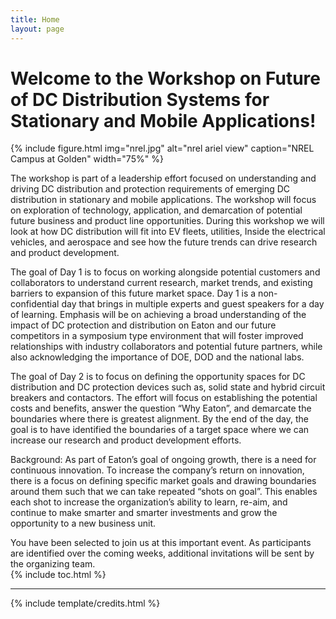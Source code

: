 ```yaml
---
title: Home
layout: page
---
```


# Welcome to the Workshop on Future of DC Distribution Systems for Stationary and Mobile Applications!

{% include figure.html img="nrel.jpg" alt="nrel ariel view" caption="NREL Campus at Golden" width="75%" %}

The workshop is part of a leadership effort focused on understanding and driving DC distribution and protection requirements of emerging DC distribution in stationary and mobile applications. The workshop will focus on exploration of technology, application, and demarcation of potential future business and product line opportunities. During this workshop we will look at how DC distribution will fit into EV fleets, utilities, Inside the electrical vehicles, and aerospace and see how the future trends can drive research and product development.   

 

The goal of Day 1 is to focus on working alongside potential customers and collaborators to understand current research, market trends, and existing barriers to expansion of this future market space.  Day 1 is a non-confidential day that brings in multiple experts and guest speakers for a day of learning.  Emphasis will be on achieving a broad understanding of the impact of DC protection and distribution on Eaton and our future competitors in a symposium type environment that will foster improved relationships with industry collaborators and potential future partners, while also acknowledging the importance of DOE, DOD and the national labs. 

 
The goal of Day 2 is to focus on defining the opportunity spaces for DC distribution and DC protection devices such as, solid state and hybrid circuit breakers and contactors. The effort will focus on establishing the potential costs and benefits, answer the question “Why Eaton”, and demarcate the boundaries where there is greatest alignment.  By the end of the day, the goal is to have identified the boundaries of a target space where we can increase our research and product development efforts.  

 

Background: As part of Eaton’s goal of ongoing growth, there is a need for continuous innovation.  To increase the company’s return on innovation, there is a focus on defining specific market goals and drawing boundaries around them such that we can take repeated “shots on goal”.  This enables each shot to increase the organization’s ability to learn, re-aim, and continue to make smarter and smarter investments and grow the opportunity to a new business unit.  

  

You have been selected to join us at this important event.  As participants are identified over the coming weeks, additional invitations will be sent by the organizing team.  
{% include toc.html %}

------

{% include template/credits.html %}
